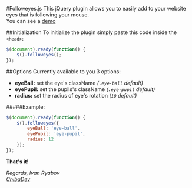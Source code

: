 #Followeyes.js
This jQuery plugin allows you to easily add to your website eyes that is following your mouse.  
You can see a [demo](http://chibadev.github.io/followeyes)

##Initialization
To initialize the plugin simply paste this code inside the `<head>`:
```javascript
$(document).ready(function() {
    $().followeyes();
});
```
##Options
Currently available to you 3 options:

- **eyeBall:** set the eye's className *(`.eye-ball` default)*
- **eyePupil:** set the pupils's className *(`.eye-pupil` default)*
- **radius:** set the radius of eye's rotation *(`10` default)*
    
#####Example:
```javascript
$(document).ready(function() {
    $().followeyes({
        eyeBall: 'eye-ball',
        eyePupil: 'eye-pupil',
        radius: 12
    });
});
```


**That's it!**

*Regards, Ivan Ryabov*  
*[ChibaDev](http://chibadev.github.io)*
